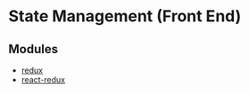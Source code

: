 # State Management (Front End)

## Modules

* [redux](https://github.com/reduxjs/redux)
* [react-redux](https://github.com/reduxjs/react-redux)
